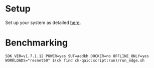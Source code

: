 # Setup
Set up your system as detailed [here](https://github.com/krai/ck-qaic/blob/main/script/setup.aedk/README.md).

# Benchmarking
```
SDK_VER=v1.7.1.12 POWER=yes SUT=aedkh DOCKER=no OFFLINE_ONLY=yes WORKLOADS="resnet50" $(ck find ck-qaic:script:run)/run_edge.sh
```
